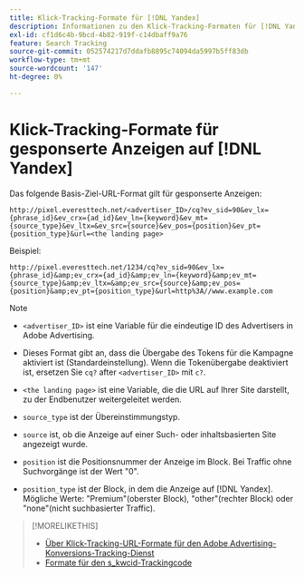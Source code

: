 ```yaml
---
title: Klick-Tracking-Formate für [!DNL Yandex]
description: Informationen zu den Klick-Tracking-Formaten für [!DNL Yandex] Konten.
exl-id: cf1d6c4b-9bcd-4b82-919f-c14dbaff9a76
feature: Search Tracking
source-git-commit: 052574217d7ddafb8895c74094da5997b5ff83db
workflow-type: tm+mt
source-wordcount: '147'
ht-degree: 0%

---
```


# Klick-Tracking-Formate für gesponserte Anzeigen auf [!DNL Yandex]

Das folgende Basis-Ziel-URL-Format gilt für gesponserte Anzeigen:

`http://pixel.everesttech.net/<advertiser_ID>/cq?ev_sid=90&ev_lx={phrase_id}&ev_crx={ad_id}&ev_ln={keyword}&ev_mt={source_type}&ev_ltx=&ev_src={source}&ev_pos={position}&ev_pt={position_type}&url=<the landing page>`

Beispiel:

`http://pixel.everesttech.net/1234/cq?ev_sid=90&ev_lx={phrase_id}&amp;ev_crx={ad_id}&amp;ev_ln={keyword}&amp;ev_mt={source_type}&amp;ev_ltx=&amp;ev_src={source}&amp;ev_pos={position}&amp;ev_pt={position_type}&url=http%3A//www.example.com`

>[!NOTE]
>
>* `<advertiser_ID>` ist eine Variable für die eindeutige ID des Advertisers in Adobe Advertising.
>
>* Dieses Format gibt an, dass die Übergabe des Tokens für die Kampagne aktiviert ist (Standardeinstellung). Wenn die Tokenübergabe deaktiviert ist, ersetzen Sie `cq?` after `<advertiser_ID>` mit `c?`.
>
>* `<the landing page>` ist eine Variable, die die URL auf Ihrer Site darstellt, zu der Endbenutzer weitergeleitet werden.
>
>* `source_type`  ist der Übereinstimmungstyp.
>
>* `source` ist, ob die Anzeige auf einer Such- oder inhaltsbasierten Site angezeigt wurde.
>
>* `position` ist die Positionsnummer der Anzeige im Block. Bei Traffic ohne Suchvorgänge ist der Wert &quot;0&quot;.
>
>* `position_type` ist der Block, in dem die Anzeige auf [!DNL Yandex]. Mögliche Werte: &quot;Premium&quot;(oberster Block), &quot;other&quot;(rechter Block) oder &quot;none&quot;(nicht suchbasierter Traffic).

>[!MORELIKETHIS]
>
>* [Über Klick-Tracking-URL-Formate für den Adobe Advertising-Konversions-Tracking-Dienst](formats-click-tracking-about.md)
>* [Formate für den s\_kwcid-Trackingcode](skwcid-tracking-parameter.md)
